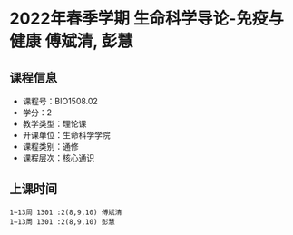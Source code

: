 # 2022年春季学期 生命科学导论-免疫与健康 傅斌清, 彭慧






## 课程信息

- 课程号：BIO1508.02
- 学分：2
- 教学类型：理论课
- 开课单位：生命科学学院
- 课程类别：通修
- 课程层次：核心通识

## 上课时间

```
1~13周 1301 :2(8,9,10) 傅斌清
1~13周 1301 :2(8,9,10) 彭慧
```


